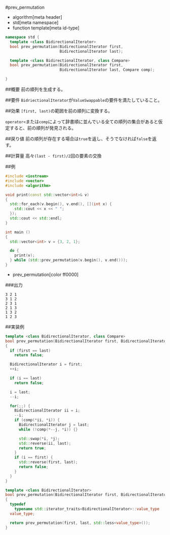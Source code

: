 #prev_permutation
* algorithm[meta header]
* std[meta namespace]
* function template[meta id-type]

```cpp
namespace std {
  template <class BidirectionalIterator>
  bool prev_permutation(BidirectionalIterator first,
                        BidirectionalIterator last);

  template <class BidirectionalIterator, class Compare>
  bool prev_permutation(BidirectionalIterator first,
                        BidirectionalIterator last, Compare comp);

}
```

##概要
前の順列を生成する。


##要件
`BidriectionalIterator`が`ValueSwappable`の要件を満たしていること。


##効果
`[first, last)`の範囲を前の順列に変換する。

`operator<`または`comp`によって辞書順に並んでいる全ての順列の集合があると仮定すると、前の順列が発見される。


##戻り値
前の順列が存在する場合は`true`を返し、そうでなければ`false`を返す。


##計算量
高々`(last - first)/2`回の要素の交換


##例
```cpp
#include <iostream>
#include <vector>
#include <algorithm>

void print(const std::vector<int>& v)
{
  std::for_each(v.begin(), v.end(), [](int x) {
    std::cout << x << " ";
  });
  std::cout << std::endl;
}

int main ()
{
  std::vector<int> v = {3, 2, 1};

  do {
    print(v);
  } while (std::prev_permutation(v.begin(), v.end()));
}
```
* prev_permutation[color ff0000]


###出力
```
3 2 1 
3 1 2 
2 3 1 
2 1 3 
1 3 2 
1 2 3 
```


##実装例
```cpp
template <class BidirectionalIterator, class Compare>
bool prev_permutation(BidirectionalIterator first, BidirectionalIterator last, Compare comp)
{
  if (first == last)
    return false;

  BidirectionalIterator i = first;
  ++i;

  if (i == last)
    return false;

  i = last;
  --i;

  for(;;) {
    BidirectionalIterator ii = i;
    --i;
    if (comp(*ii, *i)) {
      BidirectionalIterator j = last;
      while (!comp(*--j, *i)) {}

      std::swap(*i, *j);
      std::reverse(ii, last);
      return true;
    }
    if (i == first) {
      std::reverse(first, last);
      return false;
    }
  }
}

template <class BidirectionalIterator>
bool prev_permutation(BidirectionalIterator first, BidirectionalIterator last)
{
  typedef
    typename std::iterator_traits<BidirectionalIterator>::value_type
  value_type;

  return prev_permutation(first, last, std::less<value_type>());
}
```

